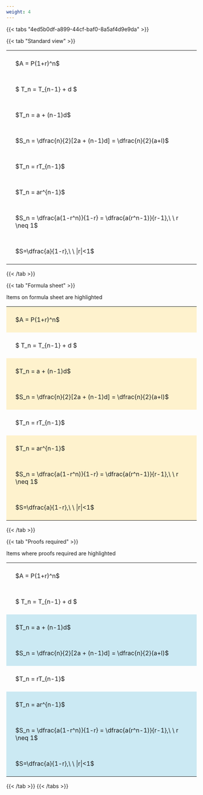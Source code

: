 ```yaml
---
weight: 4
---
```


{{< tabs "4ed5b0df-a899-44cf-baf0-8a5af4d9e9da" >}}

{{< tab "Standard view" >}}

<style type="text/css">
#T_040f8 th.col_heading {
  text-align: left;
  font-size: 1em;
}
#T_040f8 td {
  text-align: left;
  font-size: 1em;
  padding: 1.5em;
}
</style>
<table id="T_040f8">
  <thead>
  </thead>
  <tbody>
    <tr>
      <td id="T_040f8_row0_col0" class="data row0 col0" >$A = P(1+r)^n$</td>
    </tr>
    <tr>
      <td id="T_040f8_row1_col0" class="data row1 col0" >$ T_n = T_{n-1} + d $</td>
    </tr>
    <tr>
      <td id="T_040f8_row2_col0" class="data row2 col0" >$T_n = a + (n-1)d$</td>
    </tr>
    <tr>
      <td id="T_040f8_row3_col0" class="data row3 col0" >$S_n = \dfrac{n}{2}[2a + (n-1)d] = \dfrac{n}{2}(a+l)$</td>
    </tr>
    <tr>
      <td id="T_040f8_row4_col0" class="data row4 col0" >$T_n = rT_{n-1}$</td>
    </tr>
    <tr>
      <td id="T_040f8_row5_col0" class="data row5 col0" >$T_n = ar^{n-1}$</td>
    </tr>
    <tr>
      <td id="T_040f8_row6_col0" class="data row6 col0" >$S_n = \dfrac{a(1-r^n)}{1-r} = \dfrac{a(r^n-1)}{r-1},\ \  r \neq 1$</td>
    </tr>
    <tr>
      <td id="T_040f8_row7_col0" class="data row7 col0" >$S=\dfrac{a}{1-r},\ \ |r|<1$</td>
    </tr>
  </tbody>
</table>
{{< /tab >}}

{{< tab "Formula sheet" >}}

Items on formula sheet are highlighted 
<br>
<style type="text/css">
#T_f71aa th.col_heading {
  text-align: left;
  font-size: 1em;
}
#T_f71aa td {
  text-align: left;
  font-size: 1em;
  padding: 1.5em;
}
#T_f71aa_row0_col0, #T_f71aa_row2_col0, #T_f71aa_row3_col0, #T_f71aa_row5_col0, #T_f71aa_row6_col0, #T_f71aa_row7_col0 {
  background-color: rgba(255,194,10, 0.2);
}
#T_f71aa_row1_col0, #T_f71aa_row4_col0 {
  background-color: rgba(0,0,0,0);
}
</style>
<table id="T_f71aa">
  <thead>
  </thead>
  <tbody>
    <tr>
      <td id="T_f71aa_row0_col0" class="data row0 col0" >$A = P(1+r)^n$</td>
    </tr>
    <tr>
      <td id="T_f71aa_row1_col0" class="data row1 col0" >$ T_n = T_{n-1} + d $</td>
    </tr>
    <tr>
      <td id="T_f71aa_row2_col0" class="data row2 col0" >$T_n = a + (n-1)d$</td>
    </tr>
    <tr>
      <td id="T_f71aa_row3_col0" class="data row3 col0" >$S_n = \dfrac{n}{2}[2a + (n-1)d] = \dfrac{n}{2}(a+l)$</td>
    </tr>
    <tr>
      <td id="T_f71aa_row4_col0" class="data row4 col0" >$T_n = rT_{n-1}$</td>
    </tr>
    <tr>
      <td id="T_f71aa_row5_col0" class="data row5 col0" >$T_n = ar^{n-1}$</td>
    </tr>
    <tr>
      <td id="T_f71aa_row6_col0" class="data row6 col0" >$S_n = \dfrac{a(1-r^n)}{1-r} = \dfrac{a(r^n-1)}{r-1},\ \  r \neq 1$</td>
    </tr>
    <tr>
      <td id="T_f71aa_row7_col0" class="data row7 col0" >$S=\dfrac{a}{1-r},\ \ |r|<1$</td>
    </tr>
  </tbody>
</table>
{{< /tab >}}

{{< tab "Proofs required" >}}

Items where proofs required are highlighted 
<br>
<style type="text/css">
#T_d446e th.col_heading {
  text-align: left;
  font-size: 1em;
}
#T_d446e td {
  text-align: left;
  font-size: 1em;
  padding: 1.5em;
}
#T_d446e_row0_col0, #T_d446e_row1_col0, #T_d446e_row4_col0 {
  background-color: rgba(0,0,0,0);
}
#T_d446e_row2_col0, #T_d446e_row3_col0, #T_d446e_row5_col0, #T_d446e_row6_col0, #T_d446e_row7_col0 {
  background-color: rgba(0,150,200, 0.2);
}
</style>
<table id="T_d446e">
  <thead>
  </thead>
  <tbody>
    <tr>
      <td id="T_d446e_row0_col0" class="data row0 col0" >$A = P(1+r)^n$</td>
    </tr>
    <tr>
      <td id="T_d446e_row1_col0" class="data row1 col0" >$ T_n = T_{n-1} + d $</td>
    </tr>
    <tr>
      <td id="T_d446e_row2_col0" class="data row2 col0" >$T_n = a + (n-1)d$</td>
    </tr>
    <tr>
      <td id="T_d446e_row3_col0" class="data row3 col0" >$S_n = \dfrac{n}{2}[2a + (n-1)d] = \dfrac{n}{2}(a+l)$</td>
    </tr>
    <tr>
      <td id="T_d446e_row4_col0" class="data row4 col0" >$T_n = rT_{n-1}$</td>
    </tr>
    <tr>
      <td id="T_d446e_row5_col0" class="data row5 col0" >$T_n = ar^{n-1}$</td>
    </tr>
    <tr>
      <td id="T_d446e_row6_col0" class="data row6 col0" >$S_n = \dfrac{a(1-r^n)}{1-r} = \dfrac{a(r^n-1)}{r-1},\ \  r \neq 1$</td>
    </tr>
    <tr>
      <td id="T_d446e_row7_col0" class="data row7 col0" >$S=\dfrac{a}{1-r},\ \ |r|<1$</td>
    </tr>
  </tbody>
</table>
{{< /tab >}}
{{< /tabs >}}
